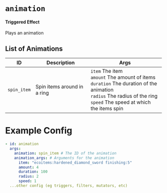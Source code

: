# `animation`

#### Triggered Effect

Plays an animation

## List of Animations

| ID          | Description                 | Args                                                                                                                                                                                    |
| ----------- | --------------------------- | --------------------------------------------------------------------------------------------------------------------------------------------------------------------------------------- |
| `spin_item` | Spin items around in a ring | `item` The item <br/> `amount` The amount of items <br/> `duration` The duration of the animation <br/> `radius` The radius of the ring <br/> `speed` The speed at which the items spin |

# Example Config

```yaml
- id: animation
  args:
    animation: spin_item # The ID of the animation
    animation_args: # Arguments for the animation
      item: "ecoitems:hardened_diamond_sword finishing:5"
      amount: 4
      duration: 100
      radius: 2
      speed: 1
  ...other config (eg triggers, filters, mutators, etc)
```
